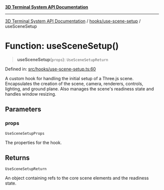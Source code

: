 [**3D Terminal System API Documentation**](../../../README.md)

***

[3D Terminal System API Documentation](../../../README.md) / [hooks/use-scene-setup](../README.md) / useSceneSetup

# Function: useSceneSetup()

> **useSceneSetup**(`props`): `UseSceneSetupReturn`

Defined in: [src/hooks/use-scene-setup.ts:60](https://github.com/Dicommunitas/ThreeJS_Terminal_3D2/blob/50ef787d9f23a1c5f4362ca495ac1334ca854f4f/src/hooks/use-scene-setup.ts#L60)

A custom hook for handling the initial setup of a Three.js scene.
Encapsulates the creation of the scene, camera, renderers, controls, lighting, and ground plane.
Also manages the scene's readiness state and handles window resizing.

## Parameters

### props

`UseSceneSetupProps`

The properties for the hook.

## Returns

`UseSceneSetupReturn`

An object containing refs to the core scene elements and the readiness state.
